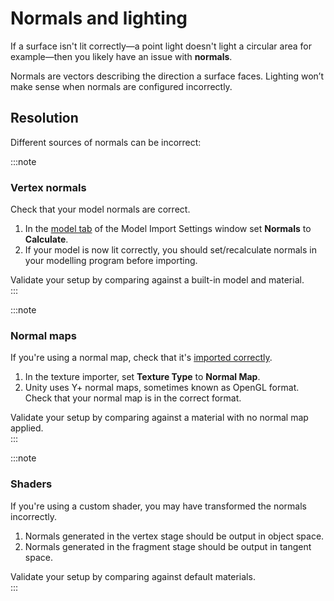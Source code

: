 # Normals and lighting
If a surface isn't lit correctly—a point light doesn't light a circular area for example—then you likely have an issue with **normals**.

Normals are vectors describing the direction a surface faces. Lighting won’t make sense when normals are configured incorrectly.

## Resolution
Different sources of normals can be incorrect:

:::note
### Vertex normals
Check that your model normals are correct.  
1. In the [model tab](https://docs.unity3d.com/Manual/FBXImporter-Model.html) of the Model Import Settings window set **Normals** to **Calculate**.
1. If your model is now lit correctly, you should set/recalculate normals in your modelling program before importing.

Validate your setup by comparing against a built-in model and material.  
:::

:::note
### Normal maps
If you're using a normal map, check that it's [imported correctly](https://docs.unity3d.com/Manual/StandardShaderMaterialParameterNormalMapImport.html).  
1. In the texture importer, set **Texture Type** to **Normal Map**.
1. Unity uses Y+ normal maps, sometimes known as OpenGL format. Check that your normal map is in the correct format.

Validate your setup by comparing against a material with no normal map applied.  
:::

:::note
### Shaders
If you're using a custom shader, you may have transformed the normals incorrectly.  
1. Normals generated in the vertex stage should be output in object space.
1. Normals generated in the fragment stage should be output in tangent space.

Validate your setup by comparing against default materials.  
:::
